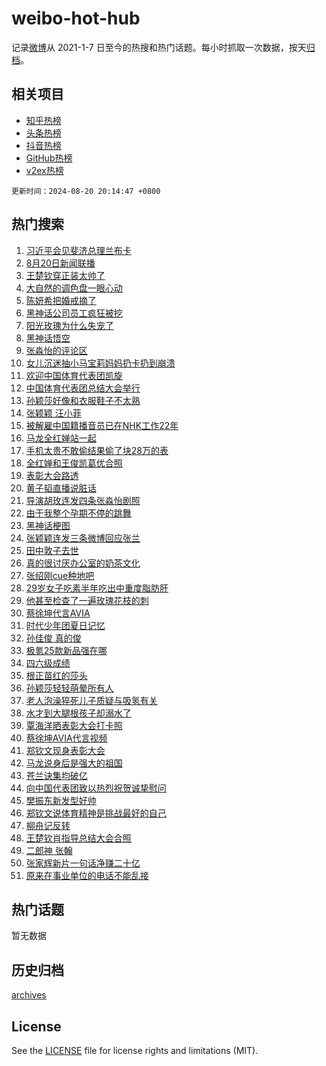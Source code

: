 # weibo-hot-hub

记录[微博](https://www.weibo.com)从 2021-1-7 日至今的热搜和热门话题。每小时抓取一次数据，按天[归档](archives)。

## 相关项目

- [知乎热榜](https://github.com/lonnyzhang423/zhihu-hot-hub)
- [头条热榜](https://github.com/lonnyzhang423/toutiao-hot-hub)
- [抖音热榜](https://github.com/lonnyzhang423/douyin-hot-hub)
- [GitHub热榜](https://github.com/lonnyzhang423/github-hot-hub)
- [v2ex热榜](https://github.com/lonnyzhang423/v2ex-hot-hub)


`更新时间：2024-08-20 20:14:47 +0800`

## 热门搜索

1. [习近平会见斐济总理兰布卡](https://m.weibo.cn/search?containerid=100103type%3D1%26t%3D10%26q%3D%23%E4%B9%A0%E8%BF%91%E5%B9%B3%E4%BC%9A%E8%A7%81%E6%96%90%E6%B5%8E%E6%80%BB%E7%90%86%E5%85%B0%E5%B8%83%E5%8D%A1%23&stream_entry_id=51&isnewpage=1&extparam=seat%3D1%26stream_entry_id%3D51%26c_type%3D51%26dgr%3D0%26cate%3D10103%26q%3D%2523%25E4%25B9%25A0%25E8%25BF%2591%25E5%25B9%25B3%25E4%25BC%259A%25E8%25A7%2581%25E6%2596%2590%25E6%25B5%258E%25E6%2580%25BB%25E7%2590%2586%25E5%2585%25B0%25E5%25B8%2583%25E5%258D%25A1%2523%26pos%3D0%26filter_type%3Drealtimehot%26display_time%3D1724156086%26pre_seqid%3D1724156086792014504182)
1. [8月20日新闻联播](https://m.weibo.cn/search?containerid=100103type%3D1%26t%3D10%26q%3D%238%E6%9C%8820%E6%97%A5%E6%96%B0%E9%97%BB%E8%81%94%E6%92%AD%23&stream_entry_id=31&isnewpage=1&extparam=seat%3D1%26stream_entry_id%3D31%26q%3D%25238%25E6%259C%258820%25E6%2597%25A5%25E6%2596%25B0%25E9%2597%25BB%25E8%2581%2594%25E6%2592%25AD%2523%26dgr%3D0%26band_rank%3D1%26pos%3D0%26filter_type%3Drealtimehot%26c_type%3D31%26lcate%3D5001%26cate%3D5001%26realpos%3D1%26flag%3D1%26display_time%3D1724156086%26pre_seqid%3D1724156086792014504182)
1. [王楚钦穿正装太帅了](https://m.weibo.cn/search?containerid=100103type%3D1%26t%3D10%26q%3D%E7%8E%8B%E6%A5%9A%E9%92%A6%E7%A9%BF%E6%AD%A3%E8%A3%85%E5%A4%AA%E5%B8%85%E4%BA%86&stream_entry_id=31&isnewpage=1&extparam=seat%3D1%26stream_entry_id%3D31%26q%3D%25E7%258E%258B%25E6%25A5%259A%25E9%2592%25A6%25E7%25A9%25BF%25E6%25AD%25A3%25E8%25A3%2585%25E5%25A4%25AA%25E5%25B8%2585%25E4%25BA%2586%26dgr%3D0%26band_rank%3D2%26pos%3D1%26filter_type%3Drealtimehot%26c_type%3D31%26lcate%3D5001%26cate%3D5001%26realpos%3D2%26flag%3D1%26display_time%3D1724156086%26pre_seqid%3D1724156086792014504182)
1. [大自然的调色盘一眼心动](https://m.weibo.cn/search?containerid=100103type%3D1%26t%3D10%26q%3D%23%E5%A4%A7%E8%87%AA%E7%84%B6%E7%9A%84%E8%B0%83%E8%89%B2%E7%9B%98%E4%B8%80%E7%9C%BC%E5%BF%83%E5%8A%A8%23&stream_entry_id=31&isnewpage=1&extparam=seat%3D1%26stream_entry_id%3D31%26q%3D%2523%25E5%25A4%25A7%25E8%2587%25AA%25E7%2584%25B6%25E7%259A%2584%25E8%25B0%2583%25E8%2589%25B2%25E7%259B%2598%25E4%25B8%2580%25E7%259C%25BC%25E5%25BF%2583%25E5%258A%25A8%2523%26dgr%3D0%26band_rank%3D3%26pos%3D2%26filter_type%3Drealtimehot%26c_type%3D31%26lcate%3D5001%26cate%3D5001%26realpos%3D3%26flag%3D0%26display_time%3D1724156086%26pre_seqid%3D1724156086792014504182)
1. [陈妍希把婚戒摘了](https://m.weibo.cn/search?containerid=100103type%3D1%26t%3D10%26q%3D%23%E9%99%88%E5%A6%8D%E5%B8%8C%E6%8A%8A%E5%A9%9A%E6%88%92%E6%91%98%E4%BA%86%23&stream_entry_id=31&isnewpage=1&extparam=seat%3D1%26stream_entry_id%3D31%26q%3D%2523%25E9%2599%2588%25E5%25A6%258D%25E5%25B8%258C%25E6%258A%258A%25E5%25A9%259A%25E6%2588%2592%25E6%2591%2598%25E4%25BA%2586%2523%26dgr%3D0%26band_rank%3D4%26pos%3D3%26filter_type%3Drealtimehot%26c_type%3D31%26lcate%3D5001%26cate%3D5001%26realpos%3D4%26flag%3D1%26display_time%3D1724156086%26pre_seqid%3D1724156086792014504182)
1. [黑神话公司员工疯狂被挖](https://m.weibo.cn/search?containerid=100103type%3D1%26t%3D10%26q%3D%23%E9%BB%91%E7%A5%9E%E8%AF%9D%E5%85%AC%E5%8F%B8%E5%91%98%E5%B7%A5%E7%96%AF%E7%8B%82%E8%A2%AB%E6%8C%96%23&stream_entry_id=31&isnewpage=1&extparam=seat%3D1%26stream_entry_id%3D31%26q%3D%2523%25E9%25BB%2591%25E7%25A5%259E%25E8%25AF%259D%25E5%2585%25AC%25E5%258F%25B8%25E5%2591%2598%25E5%25B7%25A5%25E7%2596%25AF%25E7%258B%2582%25E8%25A2%25AB%25E6%258C%2596%2523%26dgr%3D0%26band_rank%3D5%26pos%3D4%26filter_type%3Drealtimehot%26c_type%3D31%26lcate%3D5001%26cate%3D5001%26realpos%3D5%26flag%3D2%26display_time%3D1724156086%26pre_seqid%3D1724156086792014504182)
1. [阳光玫瑰为什么失宠了](https://m.weibo.cn/search?containerid=100103type%3D1%26t%3D10%26q%3D%23%E9%98%B3%E5%85%89%E7%8E%AB%E7%91%B0%E4%B8%BA%E4%BB%80%E4%B9%88%E5%A4%B1%E5%AE%A0%E4%BA%86%23&stream_entry_id=31&isnewpage=1&extparam=seat%3D1%26stream_entry_id%3D31%26q%3D%2523%25E9%2598%25B3%25E5%2585%2589%25E7%258E%25AB%25E7%2591%25B0%25E4%25B8%25BA%25E4%25BB%2580%25E4%25B9%2588%25E5%25A4%25B1%25E5%25AE%25A0%25E4%25BA%2586%2523%26dgr%3D0%26band_rank%3D6%26pos%3D5%26filter_type%3Drealtimehot%26c_type%3D31%26lcate%3D5001%26cate%3D5001%26realpos%3D6%26flag%3D0%26display_time%3D1724156086%26pre_seqid%3D1724156086792014504182)
1. [黑神话悟空](https://m.weibo.cn/search?containerid=100103type%3D1%26t%3D10%26q%3D%E9%BB%91%E7%A5%9E%E8%AF%9D%E6%82%9F%E7%A9%BA&stream_entry_id=31&isnewpage=1&extparam=seat%3D1%26stream_entry_id%3D31%26q%3D%25E9%25BB%2591%25E7%25A5%259E%25E8%25AF%259D%25E6%2582%259F%25E7%25A9%25BA%26dgr%3D0%26band_rank%3D7%26pos%3D6%26filter_type%3Drealtimehot%26c_type%3D31%26lcate%3D5001%26cate%3D5001%26realpos%3D7%26flag%3D16%26display_time%3D1724156086%26pre_seqid%3D1724156086792014504182)
1. [张淼怡的评论区](https://m.weibo.cn/search?containerid=100103type%3D1%26t%3D10%26q%3D%23%E5%BC%A0%E6%B7%BC%E6%80%A1%E7%9A%84%E8%AF%84%E8%AE%BA%E5%8C%BA%23&stream_entry_id=31&isnewpage=1&extparam=seat%3D1%26stream_entry_id%3D31%26q%3D%2523%25E5%25BC%25A0%25E6%25B7%25BC%25E6%2580%25A1%25E7%259A%2584%25E8%25AF%2584%25E8%25AE%25BA%25E5%258C%25BA%2523%26dgr%3D0%26band_rank%3D8%26pos%3D7%26filter_type%3Drealtimehot%26c_type%3D31%26lcate%3D5001%26cate%3D5001%26realpos%3D8%26flag%3D1%26display_time%3D1724156086%26pre_seqid%3D1724156086792014504182)
1. [女儿沉迷抽小马宝莉妈妈扔卡扔到崩溃](https://m.weibo.cn/search?containerid=100103type%3D1%26t%3D10%26q%3D%23%E5%A5%B3%E5%84%BF%E6%B2%89%E8%BF%B7%E6%8A%BD%E5%B0%8F%E9%A9%AC%E5%AE%9D%E8%8E%89%E5%A6%88%E5%A6%88%E6%89%94%E5%8D%A1%E6%89%94%E5%88%B0%E5%B4%A9%E6%BA%83%23&stream_entry_id=31&isnewpage=1&extparam=seat%3D1%26stream_entry_id%3D31%26q%3D%2523%25E5%25A5%25B3%25E5%2584%25BF%25E6%25B2%2589%25E8%25BF%25B7%25E6%258A%25BD%25E5%25B0%258F%25E9%25A9%25AC%25E5%25AE%259D%25E8%258E%2589%25E5%25A6%2588%25E5%25A6%2588%25E6%2589%2594%25E5%258D%25A1%25E6%2589%2594%25E5%2588%25B0%25E5%25B4%25A9%25E6%25BA%2583%2523%26dgr%3D0%26band_rank%3D9%26pos%3D8%26filter_type%3Drealtimehot%26c_type%3D31%26lcate%3D5001%26cate%3D5001%26realpos%3D9%26flag%3D1%26display_time%3D1724156086%26pre_seqid%3D1724156086792014504182)
1. [欢迎中国体育代表团凯旋](https://m.weibo.cn/search?containerid=100103type%3D1%26t%3D10%26q%3D%23%E6%AC%A2%E8%BF%8E%E4%B8%AD%E5%9B%BD%E4%BD%93%E8%82%B2%E4%BB%A3%E8%A1%A8%E5%9B%A2%E5%87%AF%E6%97%8B%23&stream_entry_id=31&isnewpage=1&extparam=seat%3D1%26stream_entry_id%3D31%26q%3D%2523%25E6%25AC%25A2%25E8%25BF%258E%25E4%25B8%25AD%25E5%259B%25BD%25E4%25BD%2593%25E8%2582%25B2%25E4%25BB%25A3%25E8%25A1%25A8%25E5%259B%25A2%25E5%2587%25AF%25E6%2597%258B%2523%26dgr%3D0%26band_rank%3D10%26pos%3D9%26filter_type%3Drealtimehot%26c_type%3D31%26lcate%3D5001%26cate%3D5001%26realpos%3D10%26flag%3D1%26display_time%3D1724156086%26pre_seqid%3D1724156086792014504182)
1. [中国体育代表团总结大会举行](https://m.weibo.cn/search?containerid=100103type%3D1%26t%3D10%26q%3D%23%E4%B8%AD%E5%9B%BD%E4%BD%93%E8%82%B2%E4%BB%A3%E8%A1%A8%E5%9B%A2%E6%80%BB%E7%BB%93%E5%A4%A7%E4%BC%9A%E4%B8%BE%E8%A1%8C%23&stream_entry_id=31&isnewpage=1&extparam=seat%3D1%26stream_entry_id%3D31%26q%3D%2523%25E4%25B8%25AD%25E5%259B%25BD%25E4%25BD%2593%25E8%2582%25B2%25E4%25BB%25A3%25E8%25A1%25A8%25E5%259B%25A2%25E6%2580%25BB%25E7%25BB%2593%25E5%25A4%25A7%25E4%25BC%259A%25E4%25B8%25BE%25E8%25A1%258C%2523%26dgr%3D0%26band_rank%3D11%26pos%3D10%26filter_type%3Drealtimehot%26c_type%3D31%26lcate%3D5001%26cate%3D5001%26realpos%3D11%26flag%3D0%26display_time%3D1724156086%26pre_seqid%3D1724156086792014504182)
1. [孙颖莎好像和衣服鞋子不太熟](https://m.weibo.cn/search?containerid=100103type%3D1%26t%3D10%26q%3D%23%E5%AD%99%E9%A2%96%E8%8E%8E%E5%A5%BD%E5%83%8F%E5%92%8C%E8%A1%A3%E6%9C%8D%E9%9E%8B%E5%AD%90%E4%B8%8D%E5%A4%AA%E7%86%9F%23&stream_entry_id=31&isnewpage=1&extparam=seat%3D1%26stream_entry_id%3D31%26q%3D%2523%25E5%25AD%2599%25E9%25A2%2596%25E8%258E%258E%25E5%25A5%25BD%25E5%2583%258F%25E5%2592%258C%25E8%25A1%25A3%25E6%259C%258D%25E9%259E%258B%25E5%25AD%2590%25E4%25B8%258D%25E5%25A4%25AA%25E7%2586%259F%2523%26dgr%3D0%26band_rank%3D12%26pos%3D11%26filter_type%3Drealtimehot%26c_type%3D31%26lcate%3D5001%26cate%3D5001%26realpos%3D12%26flag%3D1%26display_time%3D1724156086%26pre_seqid%3D1724156086792014504182)
1. [张颖颖 汪小菲](https://m.weibo.cn/search?containerid=100103type%3D1%26t%3D10%26q%3D%E5%BC%A0%E9%A2%96%E9%A2%96+%E6%B1%AA%E5%B0%8F%E8%8F%B2&stream_entry_id=31&isnewpage=1&extparam=seat%3D1%26stream_entry_id%3D31%26q%3D%25E5%25BC%25A0%25E9%25A2%2596%25E9%25A2%2596%2520%25E6%25B1%25AA%25E5%25B0%258F%25E8%258F%25B2%26dgr%3D0%26band_rank%3D13%26pos%3D12%26filter_type%3Drealtimehot%26c_type%3D31%26lcate%3D5001%26cate%3D5001%26realpos%3D13%26flag%3D2%26display_time%3D1724156086%26pre_seqid%3D1724156086792014504182)
1. [被解雇中国籍播音员已在NHK工作22年](https://m.weibo.cn/search?containerid=100103type%3D1%26t%3D10%26q%3D%23%E8%A2%AB%E8%A7%A3%E9%9B%87%E4%B8%AD%E5%9B%BD%E7%B1%8D%E6%92%AD%E9%9F%B3%E5%91%98%E5%B7%B2%E5%9C%A8NHK%E5%B7%A5%E4%BD%9C22%E5%B9%B4%23&stream_entry_id=31&isnewpage=1&extparam=seat%3D1%26stream_entry_id%3D31%26q%3D%2523%25E8%25A2%25AB%25E8%25A7%25A3%25E9%259B%2587%25E4%25B8%25AD%25E5%259B%25BD%25E7%25B1%258D%25E6%2592%25AD%25E9%259F%25B3%25E5%2591%2598%25E5%25B7%25B2%25E5%259C%25A8NHK%25E5%25B7%25A5%25E4%25BD%259C22%25E5%25B9%25B4%2523%26dgr%3D0%26band_rank%3D14%26pos%3D13%26filter_type%3Drealtimehot%26c_type%3D31%26lcate%3D5001%26cate%3D5001%26realpos%3D14%26flag%3D1%26display_time%3D1724156086%26pre_seqid%3D1724156086792014504182)
1. [马龙全红婵站一起](https://m.weibo.cn/search?containerid=100103type%3D1%26t%3D10%26q%3D%23%E9%A9%AC%E9%BE%99%E5%85%A8%E7%BA%A2%E5%A9%B5%E7%AB%99%E4%B8%80%E8%B5%B7%23&stream_entry_id=31&isnewpage=1&extparam=seat%3D1%26stream_entry_id%3D31%26q%3D%2523%25E9%25A9%25AC%25E9%25BE%2599%25E5%2585%25A8%25E7%25BA%25A2%25E5%25A9%25B5%25E7%25AB%2599%25E4%25B8%2580%25E8%25B5%25B7%2523%26dgr%3D0%26band_rank%3D15%26pos%3D14%26filter_type%3Drealtimehot%26c_type%3D31%26lcate%3D5001%26cate%3D5001%26realpos%3D15%26flag%3D1%26display_time%3D1724156086%26pre_seqid%3D1724156086792014504182)
1. [手机太贵不敢偷结果偷了块28万的表](https://m.weibo.cn/search?containerid=100103type%3D1%26t%3D10%26q%3D%23%E6%89%8B%E6%9C%BA%E5%A4%AA%E8%B4%B5%E4%B8%8D%E6%95%A2%E5%81%B7%E7%BB%93%E6%9E%9C%E5%81%B7%E4%BA%86%E5%9D%9728%E4%B8%87%E7%9A%84%E8%A1%A8%23&stream_entry_id=31&isnewpage=1&extparam=seat%3D1%26stream_entry_id%3D31%26q%3D%2523%25E6%2589%258B%25E6%259C%25BA%25E5%25A4%25AA%25E8%25B4%25B5%25E4%25B8%258D%25E6%2595%25A2%25E5%2581%25B7%25E7%25BB%2593%25E6%259E%259C%25E5%2581%25B7%25E4%25BA%2586%25E5%259D%259728%25E4%25B8%2587%25E7%259A%2584%25E8%25A1%25A8%2523%26dgr%3D0%26band_rank%3D16%26pos%3D15%26filter_type%3Drealtimehot%26c_type%3D31%26lcate%3D5001%26cate%3D5001%26realpos%3D16%26flag%3D2%26display_time%3D1724156086%26pre_seqid%3D1724156086792014504182)
1. [全红婵和王俊凯葛优合照](https://m.weibo.cn/search?containerid=100103type%3D1%26t%3D10%26q%3D%E5%85%A8%E7%BA%A2%E5%A9%B5%E5%92%8C%E7%8E%8B%E4%BF%8A%E5%87%AF%E8%91%9B%E4%BC%98%E5%90%88%E7%85%A7&stream_entry_id=31&isnewpage=1&extparam=seat%3D1%26stream_entry_id%3D31%26q%3D%25E5%2585%25A8%25E7%25BA%25A2%25E5%25A9%25B5%25E5%2592%258C%25E7%258E%258B%25E4%25BF%258A%25E5%2587%25AF%25E8%2591%259B%25E4%25BC%2598%25E5%2590%2588%25E7%2585%25A7%26dgr%3D0%26band_rank%3D17%26pos%3D16%26filter_type%3Drealtimehot%26c_type%3D31%26lcate%3D5001%26cate%3D5001%26realpos%3D17%26flag%3D1%26display_time%3D1724156086%26pre_seqid%3D1724156086792014504182)
1. [表彰大会路透](https://m.weibo.cn/search?containerid=100103type%3D1%26t%3D10%26q%3D%23%E8%A1%A8%E5%BD%B0%E5%A4%A7%E4%BC%9A%E8%B7%AF%E9%80%8F%23&stream_entry_id=31&isnewpage=1&extparam=seat%3D1%26stream_entry_id%3D31%26q%3D%2523%25E8%25A1%25A8%25E5%25BD%25B0%25E5%25A4%25A7%25E4%25BC%259A%25E8%25B7%25AF%25E9%2580%258F%2523%26dgr%3D0%26band_rank%3D18%26pos%3D17%26filter_type%3Drealtimehot%26c_type%3D31%26lcate%3D5001%26cate%3D5001%26realpos%3D18%26flag%3D0%26display_time%3D1724156086%26pre_seqid%3D1724156086792014504182)
1. [黄子韬直播说脏话](https://m.weibo.cn/search?containerid=100103type%3D1%26t%3D10%26q%3D%23%E9%BB%84%E5%AD%90%E9%9F%AC%E7%9B%B4%E6%92%AD%E8%AF%B4%E8%84%8F%E8%AF%9D%23&stream_entry_id=31&isnewpage=1&extparam=seat%3D1%26stream_entry_id%3D31%26q%3D%2523%25E9%25BB%2584%25E5%25AD%2590%25E9%259F%25AC%25E7%259B%25B4%25E6%2592%25AD%25E8%25AF%25B4%25E8%2584%258F%25E8%25AF%259D%2523%26dgr%3D0%26band_rank%3D19%26pos%3D18%26filter_type%3Drealtimehot%26c_type%3D31%26lcate%3D5001%26cate%3D5001%26realpos%3D19%26flag%3D2%26display_time%3D1724156086%26pre_seqid%3D1724156086792014504182)
1. [导演胡玫连发四条张淼怡剧照](https://m.weibo.cn/search?containerid=100103type%3D1%26t%3D10%26q%3D%23%E5%AF%BC%E6%BC%94%E8%83%A1%E7%8E%AB%E8%BF%9E%E5%8F%91%E5%9B%9B%E6%9D%A1%E5%BC%A0%E6%B7%BC%E6%80%A1%E5%89%A7%E7%85%A7%23&stream_entry_id=31&isnewpage=1&extparam=seat%3D1%26stream_entry_id%3D31%26q%3D%2523%25E5%25AF%25BC%25E6%25BC%2594%25E8%2583%25A1%25E7%258E%25AB%25E8%25BF%259E%25E5%258F%2591%25E5%259B%259B%25E6%259D%25A1%25E5%25BC%25A0%25E6%25B7%25BC%25E6%2580%25A1%25E5%2589%25A7%25E7%2585%25A7%2523%26dgr%3D0%26band_rank%3D20%26pos%3D19%26filter_type%3Drealtimehot%26c_type%3D31%26lcate%3D5001%26cate%3D5001%26realpos%3D20%26flag%3D1%26display_time%3D1724156086%26pre_seqid%3D1724156086792014504182)
1. [由于我整个孕期不停的跳舞](https://m.weibo.cn/search?containerid=100103type%3D1%26t%3D10%26q%3D%23%E7%94%B1%E4%BA%8E%E6%88%91%E6%95%B4%E4%B8%AA%E5%AD%95%E6%9C%9F%E4%B8%8D%E5%81%9C%E7%9A%84%E8%B7%B3%E8%88%9E%23&stream_entry_id=31&isnewpage=1&extparam=seat%3D1%26stream_entry_id%3D31%26q%3D%2523%25E7%2594%25B1%25E4%25BA%258E%25E6%2588%2591%25E6%2595%25B4%25E4%25B8%25AA%25E5%25AD%2595%25E6%259C%259F%25E4%25B8%258D%25E5%2581%259C%25E7%259A%2584%25E8%25B7%25B3%25E8%2588%259E%2523%26dgr%3D0%26band_rank%3D21%26pos%3D20%26filter_type%3Drealtimehot%26c_type%3D31%26lcate%3D5001%26cate%3D5001%26realpos%3D21%26flag%3D2%26display_time%3D1724156086%26pre_seqid%3D1724156086792014504182)
1. [黑神话梗图](https://m.weibo.cn/search?containerid=100103type%3D1%26t%3D10%26q%3D%23%E9%BB%91%E7%A5%9E%E8%AF%9D%E6%A2%97%E5%9B%BE%23&stream_entry_id=31&isnewpage=1&extparam=seat%3D1%26stream_entry_id%3D31%26q%3D%2523%25E9%25BB%2591%25E7%25A5%259E%25E8%25AF%259D%25E6%25A2%2597%25E5%259B%25BE%2523%26dgr%3D0%26band_rank%3D22%26pos%3D21%26filter_type%3Drealtimehot%26c_type%3D31%26lcate%3D5001%26cate%3D5001%26realpos%3D22%26flag%3D0%26display_time%3D1724156086%26pre_seqid%3D1724156086792014504182)
1. [张颖颖连发三条微博回应张兰](https://m.weibo.cn/search?containerid=100103type%3D1%26t%3D10%26q%3D%23%E5%BC%A0%E9%A2%96%E9%A2%96%E8%BF%9E%E5%8F%91%E4%B8%89%E6%9D%A1%E5%BE%AE%E5%8D%9A%E5%9B%9E%E5%BA%94%E5%BC%A0%E5%85%B0%23&stream_entry_id=31&isnewpage=1&extparam=seat%3D1%26stream_entry_id%3D31%26q%3D%2523%25E5%25BC%25A0%25E9%25A2%2596%25E9%25A2%2596%25E8%25BF%259E%25E5%258F%2591%25E4%25B8%2589%25E6%259D%25A1%25E5%25BE%25AE%25E5%258D%259A%25E5%259B%259E%25E5%25BA%2594%25E5%25BC%25A0%25E5%2585%25B0%2523%26dgr%3D0%26band_rank%3D23%26pos%3D22%26filter_type%3Drealtimehot%26c_type%3D31%26lcate%3D5001%26cate%3D5001%26realpos%3D23%26flag%3D0%26display_time%3D1724156086%26pre_seqid%3D1724156086792014504182)
1. [田中敦子去世](https://m.weibo.cn/search?containerid=100103type%3D1%26t%3D10%26q%3D%23%E7%94%B0%E4%B8%AD%E6%95%A6%E5%AD%90%E5%8E%BB%E4%B8%96%23&stream_entry_id=31&isnewpage=1&extparam=seat%3D1%26stream_entry_id%3D31%26q%3D%2523%25E7%2594%25B0%25E4%25B8%25AD%25E6%2595%25A6%25E5%25AD%2590%25E5%258E%25BB%25E4%25B8%2596%2523%26dgr%3D0%26band_rank%3D24%26pos%3D23%26filter_type%3Drealtimehot%26c_type%3D31%26lcate%3D5001%26cate%3D5001%26realpos%3D24%26flag%3D0%26display_time%3D1724156086%26pre_seqid%3D1724156086792014504182)
1. [真的很讨厌办公室的奶茶文化](https://m.weibo.cn/search?containerid=100103type%3D1%26t%3D10%26q%3D%23%E7%9C%9F%E7%9A%84%E5%BE%88%E8%AE%A8%E5%8E%8C%E5%8A%9E%E5%85%AC%E5%AE%A4%E7%9A%84%E5%A5%B6%E8%8C%B6%E6%96%87%E5%8C%96%23&stream_entry_id=31&isnewpage=1&extparam=seat%3D1%26stream_entry_id%3D31%26q%3D%2523%25E7%259C%259F%25E7%259A%2584%25E5%25BE%2588%25E8%25AE%25A8%25E5%258E%258C%25E5%258A%259E%25E5%2585%25AC%25E5%25AE%25A4%25E7%259A%2584%25E5%25A5%25B6%25E8%258C%25B6%25E6%2596%2587%25E5%258C%2596%2523%26dgr%3D0%26band_rank%3D25%26pos%3D24%26filter_type%3Drealtimehot%26c_type%3D31%26lcate%3D5001%26cate%3D5001%26realpos%3D25%26flag%3D0%26display_time%3D1724156086%26pre_seqid%3D1724156086792014504182)
1. [张绍刚cue种地吧](https://m.weibo.cn/search?containerid=100103type%3D1%26t%3D10%26q%3D%23%E5%BC%A0%E7%BB%8D%E5%88%9Acue%E7%A7%8D%E5%9C%B0%E5%90%A7%23&stream_entry_id=31&isnewpage=1&extparam=seat%3D1%26stream_entry_id%3D31%26q%3D%2523%25E5%25BC%25A0%25E7%25BB%258D%25E5%2588%259Acue%25E7%25A7%258D%25E5%259C%25B0%25E5%2590%25A7%2523%26dgr%3D0%26band_rank%3D26%26pos%3D25%26filter_type%3Drealtimehot%26c_type%3D31%26lcate%3D5001%26cate%3D5001%26realpos%3D26%26flag%3D1%26display_time%3D1724156086%26pre_seqid%3D1724156086792014504182)
1. [29岁女子吃素半年吃出中重度脂肪肝](https://m.weibo.cn/search?containerid=100103type%3D1%26t%3D10%26q%3D%2329%E5%B2%81%E5%A5%B3%E5%AD%90%E5%90%83%E7%B4%A0%E5%8D%8A%E5%B9%B4%E5%90%83%E5%87%BA%E4%B8%AD%E9%87%8D%E5%BA%A6%E8%84%82%E8%82%AA%E8%82%9D%23&stream_entry_id=31&isnewpage=1&extparam=seat%3D1%26stream_entry_id%3D31%26q%3D%252329%25E5%25B2%2581%25E5%25A5%25B3%25E5%25AD%2590%25E5%2590%2583%25E7%25B4%25A0%25E5%258D%258A%25E5%25B9%25B4%25E5%2590%2583%25E5%2587%25BA%25E4%25B8%25AD%25E9%2587%258D%25E5%25BA%25A6%25E8%2584%2582%25E8%2582%25AA%25E8%2582%259D%2523%26dgr%3D0%26band_rank%3D27%26pos%3D26%26filter_type%3Drealtimehot%26c_type%3D31%26lcate%3D5001%26cate%3D5001%26realpos%3D27%26flag%3D0%26display_time%3D1724156086%26pre_seqid%3D1724156086792014504182)
1. [他甚至检查了一遍玫瑰花枝的刺](https://m.weibo.cn/search?containerid=100103type%3D1%26t%3D10%26q%3D%E4%BB%96%E7%94%9A%E8%87%B3%E6%A3%80%E6%9F%A5%E4%BA%86%E4%B8%80%E9%81%8D%E7%8E%AB%E7%91%B0%E8%8A%B1%E6%9E%9D%E7%9A%84%E5%88%BA&stream_entry_id=31&isnewpage=1&extparam=seat%3D1%26stream_entry_id%3D31%26q%3D%25E4%25BB%2596%25E7%2594%259A%25E8%2587%25B3%25E6%25A3%2580%25E6%259F%25A5%25E4%25BA%2586%25E4%25B8%2580%25E9%2581%258D%25E7%258E%25AB%25E7%2591%25B0%25E8%258A%25B1%25E6%259E%259D%25E7%259A%2584%25E5%2588%25BA%26dgr%3D0%26band_rank%3D28%26pos%3D27%26filter_type%3Drealtimehot%26c_type%3D31%26lcate%3D5001%26cate%3D5001%26realpos%3D28%26flag%3D1%26display_time%3D1724156086%26pre_seqid%3D1724156086792014504182)
1. [蔡徐坤代言AVIA](https://m.weibo.cn/search?containerid=100103type%3D1%26t%3D10%26q%3D%E8%94%A1%E5%BE%90%E5%9D%A4%E4%BB%A3%E8%A8%80AVIA&stream_entry_id=31&isnewpage=1&extparam=seat%3D1%26stream_entry_id%3D31%26q%3D%25E8%2594%25A1%25E5%25BE%2590%25E5%259D%25A4%25E4%25BB%25A3%25E8%25A8%2580AVIA%26dgr%3D0%26band_rank%3D29%26pos%3D28%26filter_type%3Drealtimehot%26c_type%3D31%26lcate%3D5001%26cate%3D5001%26realpos%3D29%26flag%3D1%26display_time%3D1724156086%26pre_seqid%3D1724156086792014504182)
1. [时代少年团夏日记忆](https://m.weibo.cn/search?containerid=100103type%3D1%26t%3D10%26q%3D%E6%97%B6%E4%BB%A3%E5%B0%91%E5%B9%B4%E5%9B%A2%E5%A4%8F%E6%97%A5%E8%AE%B0%E5%BF%86&stream_entry_id=31&isnewpage=1&extparam=seat%3D1%26stream_entry_id%3D31%26q%3D%25E6%2597%25B6%25E4%25BB%25A3%25E5%25B0%2591%25E5%25B9%25B4%25E5%259B%25A2%25E5%25A4%258F%25E6%2597%25A5%25E8%25AE%25B0%25E5%25BF%2586%26dgr%3D0%26band_rank%3D30%26pos%3D29%26filter_type%3Drealtimehot%26c_type%3D31%26lcate%3D5001%26cate%3D5001%26realpos%3D30%26flag%3D1%26display_time%3D1724156086%26pre_seqid%3D1724156086792014504182)
1. [孙佳俊 真的俊](https://m.weibo.cn/search?containerid=100103type%3D1%26t%3D10%26q%3D%E5%AD%99%E4%BD%B3%E4%BF%8A+%E7%9C%9F%E7%9A%84%E4%BF%8A&stream_entry_id=31&isnewpage=1&extparam=seat%3D1%26stream_entry_id%3D31%26q%3D%25E5%25AD%2599%25E4%25BD%25B3%25E4%25BF%258A%2520%25E7%259C%259F%25E7%259A%2584%25E4%25BF%258A%26dgr%3D0%26band_rank%3D31%26pos%3D30%26filter_type%3Drealtimehot%26c_type%3D31%26lcate%3D5001%26cate%3D5001%26realpos%3D31%26flag%3D1%26display_time%3D1724156086%26pre_seqid%3D1724156086792014504182)
1. [极氪25款新品强在哪](https://m.weibo.cn/search?containerid=100103type%3D1%26t%3D10%26q%3D%23%E6%9E%81%E6%B0%AA25%E6%AC%BE%E6%96%B0%E5%93%81%E5%BC%BA%E5%9C%A8%E5%93%AA%23&stream_entry_id=31&isnewpage=1&extparam=seat%3D1%26stream_entry_id%3D31%26q%3D%2523%25E6%259E%2581%25E6%25B0%25AA25%25E6%25AC%25BE%25E6%2596%25B0%25E5%2593%2581%25E5%25BC%25BA%25E5%259C%25A8%25E5%2593%25AA%2523%26dgr%3D0%26band_rank%3D32%26adid%3D250844%26pos%3D31%26filter_type%3Drealtimehot%26c_type%3D31%26lcate%3D5001%26cate%3D5001%26realpos%3D32%26flag%3D0%26display_time%3D1724156086%26pre_seqid%3D1724156086792014504182)
1. [四六级成绩](https://m.weibo.cn/search?containerid=100103type%3D1%26t%3D10%26q%3D%E5%9B%9B%E5%85%AD%E7%BA%A7%E6%88%90%E7%BB%A9&stream_entry_id=31&isnewpage=1&extparam=seat%3D1%26stream_entry_id%3D31%26q%3D%25E5%259B%259B%25E5%2585%25AD%25E7%25BA%25A7%25E6%2588%2590%25E7%25BB%25A9%26dgr%3D0%26band_rank%3D33%26pos%3D32%26filter_type%3Drealtimehot%26c_type%3D31%26lcate%3D5001%26cate%3D5001%26realpos%3D33%26flag%3D0%26display_time%3D1724156086%26pre_seqid%3D1724156086792014504182)
1. [根正苗红的莎头](https://m.weibo.cn/search?containerid=100103type%3D1%26t%3D10%26q%3D%E6%A0%B9%E6%AD%A3%E8%8B%97%E7%BA%A2%E7%9A%84%E8%8E%8E%E5%A4%B4&stream_entry_id=31&isnewpage=1&extparam=seat%3D1%26stream_entry_id%3D31%26q%3D%25E6%25A0%25B9%25E6%25AD%25A3%25E8%258B%2597%25E7%25BA%25A2%25E7%259A%2584%25E8%258E%258E%25E5%25A4%25B4%26dgr%3D0%26band_rank%3D34%26pos%3D33%26filter_type%3Drealtimehot%26c_type%3D31%26lcate%3D5001%26cate%3D5001%26realpos%3D34%26flag%3D1%26display_time%3D1724156086%26pre_seqid%3D1724156086792014504182)
1. [孙颖莎轻轻萌晕所有人](https://m.weibo.cn/search?containerid=100103type%3D1%26t%3D10%26q%3D%E5%AD%99%E9%A2%96%E8%8E%8E%E8%BD%BB%E8%BD%BB%E8%90%8C%E6%99%95%E6%89%80%E6%9C%89%E4%BA%BA&stream_entry_id=31&isnewpage=1&extparam=seat%3D1%26stream_entry_id%3D31%26q%3D%25E5%25AD%2599%25E9%25A2%2596%25E8%258E%258E%25E8%25BD%25BB%25E8%25BD%25BB%25E8%2590%258C%25E6%2599%2595%25E6%2589%2580%25E6%259C%2589%25E4%25BA%25BA%26dgr%3D0%26band_rank%3D35%26pos%3D34%26filter_type%3Drealtimehot%26c_type%3D31%26lcate%3D5001%26cate%3D5001%26realpos%3D35%26flag%3D0%26display_time%3D1724156086%26pre_seqid%3D1724156086792014504182)
1. [老人泡澡猝死儿子质疑与吸氢有关](https://m.weibo.cn/search?containerid=100103type%3D1%26t%3D10%26q%3D%23%E8%80%81%E4%BA%BA%E6%B3%A1%E6%BE%A1%E7%8C%9D%E6%AD%BB%E5%84%BF%E5%AD%90%E8%B4%A8%E7%96%91%E4%B8%8E%E5%90%B8%E6%B0%A2%E6%9C%89%E5%85%B3%23&stream_entry_id=31&isnewpage=1&extparam=seat%3D1%26stream_entry_id%3D31%26q%3D%2523%25E8%2580%2581%25E4%25BA%25BA%25E6%25B3%25A1%25E6%25BE%25A1%25E7%258C%259D%25E6%25AD%25BB%25E5%2584%25BF%25E5%25AD%2590%25E8%25B4%25A8%25E7%2596%2591%25E4%25B8%258E%25E5%2590%25B8%25E6%25B0%25A2%25E6%259C%2589%25E5%2585%25B3%2523%26dgr%3D0%26band_rank%3D36%26pos%3D35%26filter_type%3Drealtimehot%26c_type%3D31%26lcate%3D5001%26cate%3D5001%26realpos%3D36%26flag%3D0%26display_time%3D1724156086%26pre_seqid%3D1724156086792014504182)
1. [水才到大腿根孩子却溺水了](https://m.weibo.cn/search?containerid=100103type%3D1%26t%3D10%26q%3D%23%E6%B0%B4%E6%89%8D%E5%88%B0%E5%A4%A7%E8%85%BF%E6%A0%B9%E5%AD%A9%E5%AD%90%E5%8D%B4%E6%BA%BA%E6%B0%B4%E4%BA%86%23&stream_entry_id=31&isnewpage=1&extparam=seat%3D1%26stream_entry_id%3D31%26q%3D%2523%25E6%25B0%25B4%25E6%2589%258D%25E5%2588%25B0%25E5%25A4%25A7%25E8%2585%25BF%25E6%25A0%25B9%25E5%25AD%25A9%25E5%25AD%2590%25E5%258D%25B4%25E6%25BA%25BA%25E6%25B0%25B4%25E4%25BA%2586%2523%26dgr%3D0%26band_rank%3D37%26pos%3D36%26filter_type%3Drealtimehot%26c_type%3D31%26lcate%3D5001%26cate%3D5001%26realpos%3D37%26flag%3D1%26display_time%3D1724156086%26pre_seqid%3D1724156086792014504182)
1. [覃海洋晒表彰大会打卡照](https://m.weibo.cn/search?containerid=100103type%3D1%26t%3D10%26q%3D%23%E8%A6%83%E6%B5%B7%E6%B4%8B%E6%99%92%E8%A1%A8%E5%BD%B0%E5%A4%A7%E4%BC%9A%E6%89%93%E5%8D%A1%E7%85%A7%23&stream_entry_id=31&isnewpage=1&extparam=seat%3D1%26stream_entry_id%3D31%26q%3D%2523%25E8%25A6%2583%25E6%25B5%25B7%25E6%25B4%258B%25E6%2599%2592%25E8%25A1%25A8%25E5%25BD%25B0%25E5%25A4%25A7%25E4%25BC%259A%25E6%2589%2593%25E5%258D%25A1%25E7%2585%25A7%2523%26dgr%3D0%26band_rank%3D38%26pos%3D37%26filter_type%3Drealtimehot%26c_type%3D31%26lcate%3D5001%26cate%3D5001%26realpos%3D38%26flag%3D1%26display_time%3D1724156086%26pre_seqid%3D1724156086792014504182)
1. [蔡徐坤AVIA代言视频](https://m.weibo.cn/search?containerid=100103type%3D1%26t%3D10%26q%3D%E8%94%A1%E5%BE%90%E5%9D%A4AVIA%E4%BB%A3%E8%A8%80%E8%A7%86%E9%A2%91&stream_entry_id=31&isnewpage=1&extparam=seat%3D1%26stream_entry_id%3D31%26q%3D%25E8%2594%25A1%25E5%25BE%2590%25E5%259D%25A4AVIA%25E4%25BB%25A3%25E8%25A8%2580%25E8%25A7%2586%25E9%25A2%2591%26dgr%3D0%26band_rank%3D39%26adid%3D250883%26pos%3D38%26filter_type%3Drealtimehot%26c_type%3D31%26lcate%3D5001%26cate%3D5001%26realpos%3D39%26flag%3D0%26display_time%3D1724156086%26pre_seqid%3D1724156086792014504182)
1. [郑钦文现身表彰大会](https://m.weibo.cn/search?containerid=100103type%3D1%26t%3D10%26q%3D%23%E9%83%91%E9%92%A6%E6%96%87%E7%8E%B0%E8%BA%AB%E8%A1%A8%E5%BD%B0%E5%A4%A7%E4%BC%9A%23&stream_entry_id=31&isnewpage=1&extparam=seat%3D1%26stream_entry_id%3D31%26q%3D%2523%25E9%2583%2591%25E9%2592%25A6%25E6%2596%2587%25E7%258E%25B0%25E8%25BA%25AB%25E8%25A1%25A8%25E5%25BD%25B0%25E5%25A4%25A7%25E4%25BC%259A%2523%26dgr%3D0%26band_rank%3D40%26pos%3D39%26filter_type%3Drealtimehot%26c_type%3D31%26lcate%3D5001%26cate%3D5001%26realpos%3D40%26flag%3D0%26display_time%3D1724156086%26pre_seqid%3D1724156086792014504182)
1. [马龙说身后是强大的祖国](https://m.weibo.cn/search?containerid=100103type%3D1%26t%3D10%26q%3D%23%E9%A9%AC%E9%BE%99%E8%AF%B4%E8%BA%AB%E5%90%8E%E6%98%AF%E5%BC%BA%E5%A4%A7%E7%9A%84%E7%A5%96%E5%9B%BD%23&stream_entry_id=31&isnewpage=1&extparam=seat%3D1%26stream_entry_id%3D31%26q%3D%2523%25E9%25A9%25AC%25E9%25BE%2599%25E8%25AF%25B4%25E8%25BA%25AB%25E5%2590%258E%25E6%2598%25AF%25E5%25BC%25BA%25E5%25A4%25A7%25E7%259A%2584%25E7%25A5%2596%25E5%259B%25BD%2523%26dgr%3D0%26band_rank%3D41%26pos%3D40%26filter_type%3Drealtimehot%26c_type%3D31%26lcate%3D5001%26cate%3D5001%26realpos%3D41%26flag%3D1%26display_time%3D1724156086%26pre_seqid%3D1724156086792014504182)
1. [苍兰诀集均破亿](https://m.weibo.cn/search?containerid=100103type%3D1%26t%3D10%26q%3D%23%E8%8B%8D%E5%85%B0%E8%AF%80%E9%9B%86%E5%9D%87%E7%A0%B4%E4%BA%BF%23&stream_entry_id=31&isnewpage=1&extparam=seat%3D1%26stream_entry_id%3D31%26q%3D%2523%25E8%258B%258D%25E5%2585%25B0%25E8%25AF%2580%25E9%259B%2586%25E5%259D%2587%25E7%25A0%25B4%25E4%25BA%25BF%2523%26dgr%3D0%26band_rank%3D42%26pos%3D41%26filter_type%3Drealtimehot%26c_type%3D31%26lcate%3D5001%26cate%3D5001%26realpos%3D42%26flag%3D1%26display_time%3D1724156086%26pre_seqid%3D1724156086792014504182)
1. [向中国代表团致以热烈祝贺诚挚慰问](https://m.weibo.cn/search?containerid=100103type%3D1%26t%3D10%26q%3D%23%E5%90%91%E4%B8%AD%E5%9B%BD%E4%BB%A3%E8%A1%A8%E5%9B%A2%E8%87%B4%E4%BB%A5%E7%83%AD%E7%83%88%E7%A5%9D%E8%B4%BA%E8%AF%9A%E6%8C%9A%E6%85%B0%E9%97%AE%23&stream_entry_id=31&isnewpage=1&extparam=seat%3D1%26stream_entry_id%3D31%26q%3D%2523%25E5%2590%2591%25E4%25B8%25AD%25E5%259B%25BD%25E4%25BB%25A3%25E8%25A1%25A8%25E5%259B%25A2%25E8%2587%25B4%25E4%25BB%25A5%25E7%2583%25AD%25E7%2583%2588%25E7%25A5%259D%25E8%25B4%25BA%25E8%25AF%259A%25E6%258C%259A%25E6%2585%25B0%25E9%2597%25AE%2523%26dgr%3D0%26band_rank%3D43%26pos%3D42%26filter_type%3Drealtimehot%26c_type%3D31%26lcate%3D5001%26cate%3D5001%26realpos%3D43%26flag%3D1%26display_time%3D1724156086%26pre_seqid%3D1724156086792014504182)
1. [樊振东新发型好帅](https://m.weibo.cn/search?containerid=100103type%3D1%26t%3D10%26q%3D%23%E6%A8%8A%E6%8C%AF%E4%B8%9C%E6%96%B0%E5%8F%91%E5%9E%8B%E5%A5%BD%E5%B8%85%23&stream_entry_id=31&isnewpage=1&extparam=seat%3D1%26stream_entry_id%3D31%26q%3D%2523%25E6%25A8%258A%25E6%258C%25AF%25E4%25B8%259C%25E6%2596%25B0%25E5%258F%2591%25E5%259E%258B%25E5%25A5%25BD%25E5%25B8%2585%2523%26dgr%3D0%26band_rank%3D44%26pos%3D43%26filter_type%3Drealtimehot%26c_type%3D31%26lcate%3D5001%26cate%3D5001%26realpos%3D44%26flag%3D1%26display_time%3D1724156086%26pre_seqid%3D1724156086792014504182)
1. [郑钦文说体育精神是挑战最好的自己](https://m.weibo.cn/search?containerid=100103type%3D1%26t%3D10%26q%3D%23%E9%83%91%E9%92%A6%E6%96%87%E8%AF%B4%E4%BD%93%E8%82%B2%E7%B2%BE%E7%A5%9E%E6%98%AF%E6%8C%91%E6%88%98%E6%9C%80%E5%A5%BD%E7%9A%84%E8%87%AA%E5%B7%B1%23&stream_entry_id=31&isnewpage=1&extparam=seat%3D1%26stream_entry_id%3D31%26q%3D%2523%25E9%2583%2591%25E9%2592%25A6%25E6%2596%2587%25E8%25AF%25B4%25E4%25BD%2593%25E8%2582%25B2%25E7%25B2%25BE%25E7%25A5%259E%25E6%2598%25AF%25E6%258C%2591%25E6%2588%2598%25E6%259C%2580%25E5%25A5%25BD%25E7%259A%2584%25E8%2587%25AA%25E5%25B7%25B1%2523%26dgr%3D0%26band_rank%3D45%26pos%3D44%26filter_type%3Drealtimehot%26c_type%3D31%26lcate%3D5001%26cate%3D5001%26realpos%3D45%26flag%3D1%26display_time%3D1724156086%26pre_seqid%3D1724156086792014504182)
1. [柳舟记反转](https://m.weibo.cn/search?containerid=100103type%3D1%26t%3D10%26q%3D%E6%9F%B3%E8%88%9F%E8%AE%B0%E5%8F%8D%E8%BD%AC&stream_entry_id=31&isnewpage=1&extparam=seat%3D1%26stream_entry_id%3D31%26q%3D%25E6%259F%25B3%25E8%2588%259F%25E8%25AE%25B0%25E5%258F%258D%25E8%25BD%25AC%26dgr%3D0%26band_rank%3D46%26pos%3D45%26filter_type%3Drealtimehot%26c_type%3D31%26lcate%3D5001%26cate%3D5001%26realpos%3D46%26flag%3D0%26display_time%3D1724156086%26pre_seqid%3D1724156086792014504182)
1. [王楚钦肖指导总结大会合照](https://m.weibo.cn/search?containerid=100103type%3D1%26t%3D10%26q%3D%23%E7%8E%8B%E6%A5%9A%E9%92%A6%E8%82%96%E6%8C%87%E5%AF%BC%E6%80%BB%E7%BB%93%E5%A4%A7%E4%BC%9A%E5%90%88%E7%85%A7%23&stream_entry_id=31&isnewpage=1&extparam=seat%3D1%26stream_entry_id%3D31%26q%3D%2523%25E7%258E%258B%25E6%25A5%259A%25E9%2592%25A6%25E8%2582%2596%25E6%258C%2587%25E5%25AF%25BC%25E6%2580%25BB%25E7%25BB%2593%25E5%25A4%25A7%25E4%25BC%259A%25E5%2590%2588%25E7%2585%25A7%2523%26dgr%3D0%26band_rank%3D47%26pos%3D46%26filter_type%3Drealtimehot%26c_type%3D31%26lcate%3D5001%26cate%3D5001%26realpos%3D47%26flag%3D1%26display_time%3D1724156086%26pre_seqid%3D1724156086792014504182)
1. [二郎神 张翰](https://m.weibo.cn/search?containerid=100103type%3D1%26t%3D10%26q%3D%E4%BA%8C%E9%83%8E%E7%A5%9E+%E5%BC%A0%E7%BF%B0&stream_entry_id=31&isnewpage=1&extparam=seat%3D1%26stream_entry_id%3D31%26q%3D%25E4%25BA%258C%25E9%2583%258E%25E7%25A5%259E%2520%25E5%25BC%25A0%25E7%25BF%25B0%26dgr%3D0%26band_rank%3D48%26pos%3D47%26filter_type%3Drealtimehot%26c_type%3D31%26lcate%3D5001%26cate%3D5001%26realpos%3D48%26flag%3D0%26display_time%3D1724156086%26pre_seqid%3D1724156086792014504182)
1. [张家辉新片一句话净赚二十亿](https://m.weibo.cn/search?containerid=100103type%3D1%26t%3D10%26q%3D%E5%BC%A0%E5%AE%B6%E8%BE%89%E6%96%B0%E7%89%87%E4%B8%80%E5%8F%A5%E8%AF%9D%E5%87%80%E8%B5%9A%E4%BA%8C%E5%8D%81%E4%BA%BF&stream_entry_id=31&isnewpage=1&extparam=seat%3D1%26stream_entry_id%3D31%26q%3D%25E5%25BC%25A0%25E5%25AE%25B6%25E8%25BE%2589%25E6%2596%25B0%25E7%2589%2587%25E4%25B8%2580%25E5%258F%25A5%25E8%25AF%259D%25E5%2587%2580%25E8%25B5%259A%25E4%25BA%258C%25E5%258D%2581%25E4%25BA%25BF%26dgr%3D0%26band_rank%3D49%26pos%3D48%26filter_type%3Drealtimehot%26c_type%3D31%26lcate%3D5001%26cate%3D5001%26realpos%3D49%26flag%3D1%26display_time%3D1724156086%26pre_seqid%3D1724156086792014504182)
1. [原来在事业单位的电话不能乱接](https://m.weibo.cn/search?containerid=100103type%3D1%26t%3D10%26q%3D%23%E5%8E%9F%E6%9D%A5%E5%9C%A8%E4%BA%8B%E4%B8%9A%E5%8D%95%E4%BD%8D%E7%9A%84%E7%94%B5%E8%AF%9D%E4%B8%8D%E8%83%BD%E4%B9%B1%E6%8E%A5%23&stream_entry_id=31&isnewpage=1&extparam=seat%3D1%26stream_entry_id%3D31%26q%3D%2523%25E5%258E%259F%25E6%259D%25A5%25E5%259C%25A8%25E4%25BA%258B%25E4%25B8%259A%25E5%258D%2595%25E4%25BD%258D%25E7%259A%2584%25E7%2594%25B5%25E8%25AF%259D%25E4%25B8%258D%25E8%2583%25BD%25E4%25B9%25B1%25E6%258E%25A5%2523%26dgr%3D0%26band_rank%3D50%26pos%3D49%26filter_type%3Drealtimehot%26c_type%3D31%26lcate%3D5001%26cate%3D5001%26realpos%3D50%26flag%3D0%26display_time%3D1724156086%26pre_seqid%3D1724156086792014504182)

## 热门话题

暂无数据

## 历史归档

[archives](archives)

## License

See the [LICENSE](LICENSE) file for license rights and limitations (MIT).
